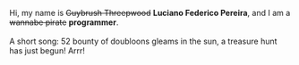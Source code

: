 Hi, my name is ~~Guybrush Threepwood~~ **Luciano Federico Pereira**, and I am a ~~wannabe pirate~~ **programmer**.<br><br>A short song: 52 bounty of doubloons gleams in the sun, a treasure hunt has just begun! Arrr!
